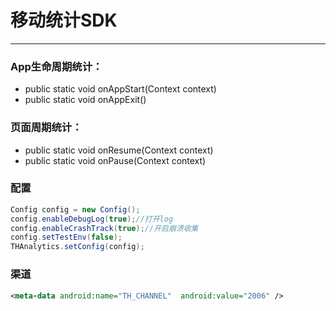 # 移动统计SDK

 --- 
 
### App生命周期统计：
* public static void onAppStart(Context context)
* public static void onAppExit()

### 页面周期统计：
* public static void onResume(Context context)
* public static void onPause(Context context)

### 配置
```java
Config config = new Config();
config.enableDebugLog(true);//打开log
config.enableCrashTrack(true);//开启崩溃收集
config.setTestEnv(false);
THAnalytics.setConfig(config);
```

### 渠道
```xml
<meta-data android:name="TH_CHANNEL"  android:value="2006" />
```


